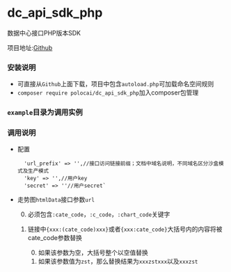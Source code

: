 # dc_api_sdk_php

数据中心接口PHP版本SDK

项目地址:[Github](https://github.com/ghostwing412/POLO_DCAPI_SDK_PHP)

### 安装说明

+ 可直接从`Github`上面下载，项目中包含`autoload.php`可加载命名空间规则
+ `composer require polocai/dc_api_sdk_php`加入composer包管理

### `example`目录为调用实例

### 调用说明
+ 配置
        
        'url_prefix' => '',//接口访问链接前缀；文档中域名说明，不同域名区分沙盒模式及生产模式
        'key' => '',//用户key
        'secret' => ''//用户secret`
        
+ 走势图`htmlData`接口参数`url`

    0.  必须包含`:cate_code`，`:c_code`，`:chart_code`关键字
    1. 链接中`{xxx:(cate_code)xxx}`或者`{xxx:cate_code}`大括号内的内容将被cate_code参数替换
    
        0. 如果该参数为空，大括号整个以空值替换
        1. 如果该参数值为`zst`，那么替换结果为`xxxzstxxx`以及`xxxzst`






